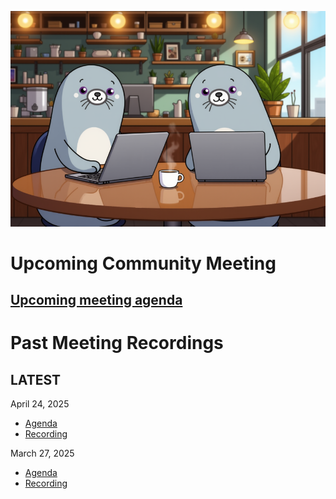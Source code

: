 
![Community Meetings](./assets/podman_desktop_coffee.png)

# Upcoming Community Meeting

## [**Upcoming meeting agenda**](https://github.com/podman-desktop/community/issues?q=is%3Aissue%20state%3Aopen%20Agenda%20for%20Podman%20Desktop)

# Past Meeting Recordings

## LATEST 

April 24, 2025
- [Agenda](https://github.com/podman-desktop/community/issues/4)
- [Recording](https://zoom.us/rec/share/AfZwPLQa84hLL3Wi5mS8Y0uLofcTzV6S7Mawxk3VrSXbVFSpMxgsRWUAPgvfWfeJ.D_R5KDawZqdcEo80)

March 27, 2025
- [Agenda](https://github.com/podman-desktop/community/issues/3)
- [Recording](https://zoom.us/rec/share/ra-mM7X0cDO9iqArDc24fPO1r5WC7EJN3krNSVaxQ4-ia4M7zCQFwyqR0Azx2oG7.pc5CoxJs0u25sjsP)
